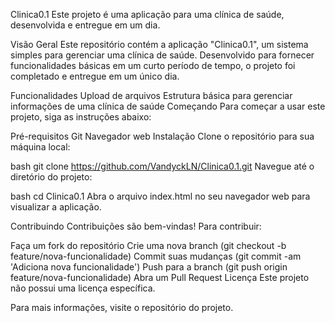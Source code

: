 Clinica0.1
Este projeto é uma aplicação para uma clínica de saúde, desenvolvida e entregue em um dia.

Visão Geral
Este repositório contém a aplicação "Clinica0.1", um sistema simples para gerenciar uma clínica de saúde. Desenvolvido para fornecer funcionalidades básicas em um curto período de tempo, o projeto foi completado e entregue em um único dia.

Funcionalidades
Upload de arquivos
Estrutura básica para gerenciar informações de uma clínica de saúde
Começando
Para começar a usar este projeto, siga as instruções abaixo:

Pré-requisitos
Git
Navegador web
Instalação
Clone o repositório para sua máquina local:

bash
git clone https://github.com/VandyckLN/Clinica0.1.git
Navegue até o diretório do projeto:

bash
cd Clinica0.1
Abra o arquivo index.html no seu navegador web para visualizar a aplicação.

Contribuindo
Contribuições são bem-vindas! Para contribuir:

Faça um fork do repositório
Crie uma nova branch (git checkout -b feature/nova-funcionalidade)
Commit suas mudanças (git commit -am 'Adiciona nova funcionalidade')
Push para a branch (git push origin feature/nova-funcionalidade)
Abra um Pull Request
Licença
Este projeto não possui uma licença específica.

Para mais informações, visite o repositório do projeto.
